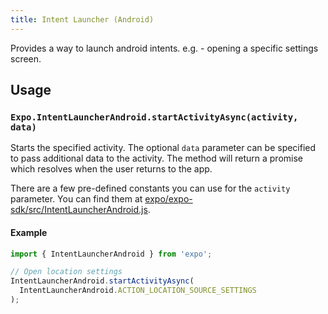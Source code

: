 ```yaml
---
title: Intent Launcher (Android)
---
```


Provides a way to launch android intents. e.g. - opening a specific settings screen.

## Usage

### `Expo.IntentLauncherAndroid.startActivityAsync(activity, data)`

Starts the specified activity. The optional `data` parameter can be specified to pass additional data to the activity. The method will return a promise which resolves when the user returns to the app.

There are a few pre-defined constants you can use for the `activity` parameter. You can find them at [expo/expo-sdk/src/IntentLauncherAndroid.js](https://github.com/expo/expo-sdk/blob/master/src/IntentLauncherAndroid.js).

#### Example

```javascript
import { IntentLauncherAndroid } from 'expo';

// Open location settings
IntentLauncherAndroid.startActivityAsync(
  IntentLauncherAndroid.ACTION_LOCATION_SOURCE_SETTINGS
);
```

